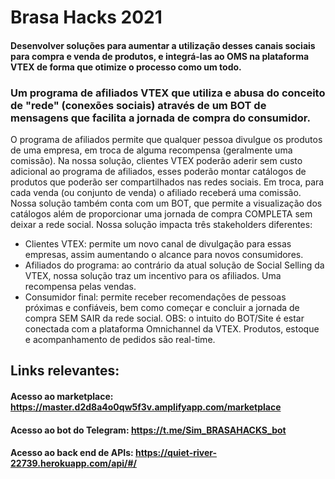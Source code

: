 # Brasa Hacks 2021

#### Desenvolver soluções para aumentar a utilização desses canais sociais para compra e venda de produtos, e integrá-las ao OMS na plataforma VTEX de forma que otimize o processo como um todo.

### Um programa de afiliados VTEX que utiliza e abusa do conceito de "rede" (conexões sociais) através de um BOT de mensagens que facilita a jornada de compra do consumidor. 
O programa de afiliados permite que qualquer pessoa divulgue os produtos de uma empresa, em troca de alguma recompensa (geralmente uma comissão). Na nossa solução, clientes VTEX poderão aderir sem custo adicional ao programa de afiliados, esses poderão montar catálogos de produtos que poderão ser compartilhados nas redes sociais. Em troca, para cada venda (ou conjunto de venda) o afiliado receberá uma comissão. Nossa solução também conta com um BOT, que permite a visualização dos catálogos além de proporcionar uma jornada de compra COMPLETA sem deixar a rede social. Nossa solução impacta três stakeholders diferentes: 
* Clientes VTEX: permite um novo canal de divulgação para essas empresas, assim aumentando o alcance para novos consumidores.
* Afiliados do programa: ao contrário da atual solução de Social Selling da VTEX, nossa solução traz um incentivo para os afiliados. Uma recompensa pelas vendas.
* Consumidor final: permite receber recomendações de pessoas próximas e confiáveis, bem como começar e concluir a jornada de compra SEM SAIR da rede social.
OBS: o intuito do BOT/Site é estar conectada com a plataforma Omnichannel da VTEX. Produtos, estoque e acompanhamento de pedidos são real-time.



## Links relevantes:

#### Acesso ao marketplace: https://master.d2d8a4o0qw5f3v.amplifyapp.com/marketplace
#### Acesso ao bot do Telegram: https://t.me/Sim_BRASAHACKS_bot
#### Acesso ao back end de APIs: https://quiet-river-22739.herokuapp.com/api/#/

